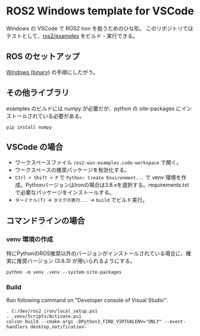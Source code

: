 # ROS2 Windows template for VSCode

Windows の VSCode で ROS2 Iron を扱うためのひな形。
このリポジトリではテストとして、[ros2/examples](https://github.com/ros2/examples/tree/iron) をビルド・実行できる。


## ROS のセットアップ

[Windows (binary)](https://docs.ros.org/en/iron/Installation/Windows-Install-Binary.html) の手順にしたがう。


## その他ライブラリ

examples のビルドには numpy が必要だが、python の site-packages にインストールされている必要がある。

```
pip install numpy
```

## VSCode の場合

- ワークスペースファイル `ros2-win-examples.code-workspace` で開く。
- ワークスペースの推奨パッケージを有効化する。
- `Ctrl + Shift + P` で `Python: Create Environment...` で venv 環境を作成。PythonバージョンはIronの場合は3.8.xを選択する。requirements.txt で必要なパッケージをインストールする。
- `ターミナル(T)` -> `タスクの実行...` -> `build` でビルド実行。

## コマンドラインの場合

### venv 環境の作成

特にPythonのROS推奨以外のバージョンがインストールされている場合に、確実に推奨バージョン (3.8.3) が用いられるようにする。

```
python -m venv .venv --system-site-packages
```

### Build

Run following command on "Developer console of Visual Studio":

```
. C:/dev/ros2_iron/local_setup.ps1
. .venv/Scripts/Activate.ps1
colcon build --cmake-args -DPython3_FIND_VIRTUALENV="ONLY" --event-handlers desktop_notification-
```
